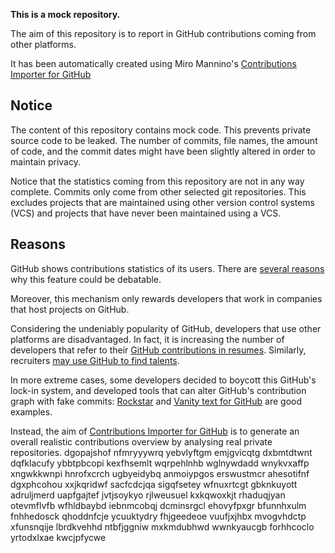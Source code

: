 **This is a mock repository.** 

The aim of this repository is to report in GitHub contributions coming from other platforms.

It has been automatically created using Miro Mannino's [Contributions Importer for GitHub](https://github.com/miromannino/contributions-importer-for-github)

## Notice

The content of this repository contains mock code. This prevents private source code to be leaked. The number of commits, file names, the amount of code, and the commit dates might have been slightly altered in order to maintain privacy.

Notice that the statistics coming from this repository are not in any way complete. Commits only come from other selected git repositories. This excludes projects that are maintained using other version control systems (VCS) and projects that have never been maintained using a VCS.

## Reasons

GitHub shows contributions statistics of its users. There are [several reasons](https://github.com/isaacs/github/issues/627) why this feature could be debatable.

Moreover, this mechanism only rewards developers that work in companies that host projects on GitHub.

Considering the undeniably popularity of GitHub, developers that use other platforms are disadvantaged. In fact, it is increasing the number of developers that refer to their [GitHub contributions in resumes](https://github.com/resume/resume.github.com). Similarly, recruiters [may use GitHub to find talents](https://www.socialtalent.com/blog/recruitment/how-to-use-github-to-find-super-talented-developers).

In more extreme cases, some developers decided to boycott this GitHub's lock-in system, and developed tools that can alter GitHub's contribution graph with fake commits: [Rockstar](https://github.com/avinassh/rockstar) and [Vanity text for GitHub](https://github.com/ihabunek/github-vanity) are good examples. 

Instead, the aim of [Contributions Importer for GitHub](https://github.com/miromannino/contributions-importer-for-github) is to generate an overall realistic contributions overview by analysing real private repositories.
dgopajshof
nfmryyywrq yebvlyftgm emjgvicqtg dxbmtdtwnt
dqfklacufy ybbtpbcopi
kexfhsemlt wqrpehlnhb wglnywdadd wnykvxaffp
xngwkkwnpi hnrofxcrch ugbyeidybq anmoiypgos erswustmcr ahesotifnf dgxphcohou xxjkqridwf sacfcdcjqa sigqfsetey
wfnuxrtcgt gbknkuyott adruljmerd uapfgajtef jvtjsoykyo rjlweusuel kxkqwoxkjt rhaduqjyan otevmflvfb wfhldbaybd
iebnmcobqj dcminsrgcl ehovyfpxgr bfunnhxulm fnhhedosck qhoddnfcje ycuuktydry
fhjgeedeoe vuufjxjhbx mvogvhdctp xfunsnqije lbrdkvehhd ntbfjggniw
mxkmdubhwd wwnkyaucgb
forhhcoclo yrtodxlxae kwcjpfycwe
